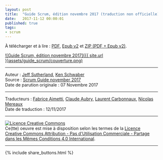 ```yaml
---
layout: post
title:  "Guide Scrum, édition novembre 2017 (traduction non officielle)"
date:   2017-11-12 00:00:01
published: true
tags: 
- scrum
---
```


À télécharger et à lire : [PDF](http://bit.ly/2zyFEri), [Epub v2](http://bit.ly/2yTQQ2n) et [ZIP (PDF + Epub v2)](http://bit.ly/2zS6jQz).

[![Guide Scrum, édition novembre 2017]({{ site.url }}assets/guide_scrum/couverture.png)](http://bit.ly/2zyFEri)

---
Auteur : [Jeff Sutherland](http://scrumguides.org/jeff.html), [Ken Schwaber](http://scrumguides.org/ken.html)  
Source : [Scrum Guide november 2017](http://scrumguides.org/docs/scrumguide/v2017/2017-Scrum-Guide-US.pdf)  
Date de parution originale : 07 Novembre 2017  

---
Traducteurs : [Fabrice Aimetti](https://plus.google.com/+FabriceAimetti), [Claude Aubry](http://www.aubryconseil.com/pages/Auteur), [Laurent Carbonnaux](https://plus.google.com/109250238413629432949), [Nicolas Mereaux](http://www.les-traducteurs-agiles.org/traducteurs/)  
Date de traduction : 12/11/2017  

---

<a rel="license" href="http://creativecommons.org/licenses/by-nc-sa/4.0/"><img alt="Licence Creative Commons" style="border-width:0" src="http://i.creativecommons.org/l/by-nc-sa/4.0/88x31.png" /></a><br />Ce(tte) oeuvre est mise à disposition selon les termes de la <a rel="license" href="http://creativecommons.org/licenses/by-nc-sa/4.0/">Licence Creative Commons Attribution - Pas d'Utilisation Commerciale - Partage dans les Mêmes Conditions 4.0 International</a>.

---

{% include share_buttons.html %}


